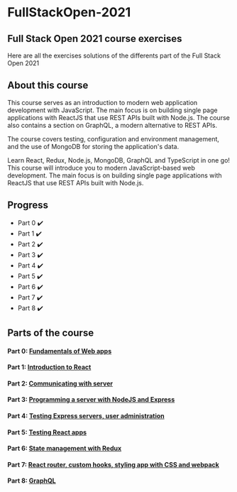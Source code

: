 # FullStackOpen-2021
## Full Stack Open 2021 course exercises

Here are all the exercises solutions of the differents part of the Full Stack Open 2021

## About this course

This course serves as an introduction to modern web application development with JavaScript. The main focus is on building single page applications with ReactJS that use REST APIs built with Node.js. The course also contains a section on GraphQL, a modern alternative to REST APIs.

The course covers testing, configuration and environment management, and the use of MongoDB for storing the application's data.

Learn React, Redux, Node.js, MongoDB, GraphQL and TypeScript in one go! This course will introduce you to modern JavaScript-based web development. The main focus is on building single page applications with ReactJS that use REST APIs built with Node.js.

## Progress
- Part 0 :heavy_check_mark:
- Part 1 :heavy_check_mark:
- Part 2 :heavy_check_mark:
- Part 3 :heavy_check_mark:
- Part 4 :heavy_check_mark:
- Part 5 :heavy_check_mark:
- Part 6 :heavy_check_mark:
- Part 7 :heavy_check_mark:
- Part 8 :heavy_check_mark:

## Parts of the course
#### Part 0: [Fundamentals of Web apps](https://fullstackopen.com/en/part0)
#### Part 1: [Introduction to React](https://fullstackopen.com/en/part1)
#### Part 2: [Communicating with server](https://fullstackopen.com/en/part2)
#### Part 3: [Programming a server with NodeJS and Express](https://fullstackopen.com/en/part3)
#### Part 4: [Testing Express servers, user administration](https://fullstackopen.com/en/part4)
#### Part 5: [Testing React apps](https://fullstackopen.com/en/part5)
#### Part 6: [State management with Redux](https://fullstackopen.com/en/part6)
#### Part 7: [React router, custom hooks, styling app with CSS and webpack](https://fullstackopen.com/en/part7)
#### Part 8: [GraphQL](https://fullstackopen.com/en/part8)
